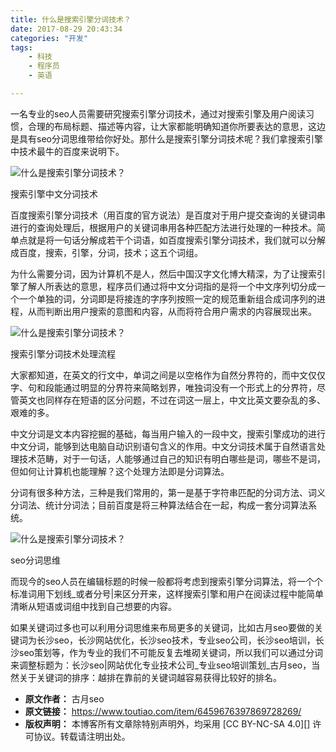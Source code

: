 ```yaml
---
title: 什么是搜索引擎分词技术？
date: 2017-08-29 20:43:34
categories: "开发"
tags:
	- 科技
	- 程序员
	- 英语

---
```


一名专业的seo人员需要研究搜索引擎分词技术，通过对搜索引擎及用户阅读习惯，合理的布局标题、描述等内容，让大家都能明确知道你所要表达的意思，这边是具有seo分词思维带给你好处。那什么是搜索引擎分词技术呢？我们拿搜索引擎中技术最牛的百度来说明下。  


![什么是搜索引擎分词技术？][RRJQ-Z2ZI-AQ32.jpg]

搜索引擎中文分词技术

百度搜索引擎分词技术（用百度的官方说法）是百度对于用户提交查询的关键词串进行的查询处理后，根据用户的关键词串用各种匹配方法进行处理的一种技术。简单点就是将一句话分解成若干个词语，如百度搜索引擎分词技术，我们就可以分解成百度，搜索，引擎，分词，技术；这五个词组。

为什么需要分词，因为计算机不是人，然后中国汉字文化博大精深，为了让搜索引擎了解人所表达的意思，程序员们通过将中文分词指的是将一个中文序列切分成一个一个单独的词，分词即是将接连的字序列按照一定的规范重新组合成词序列的进程，从而判断出用户搜索的意图和内容，从而将符合用户需求的内容展现出来。  


![什么是搜索引擎分词技术？][RVVV-VRAQ-JR7N.jpg]

搜索引擎分词技术处理流程

大家都知道，在英文的行文中，单词之间是以空格作为自然分界符的，而中文仅仅字、句和段能通过明显的分界符来简略划界，唯独词没有一个形式上的分界符，尽管英文也同样存在短语的区分问题，不过在词这一层上，中文比英文要杂乱的多、艰难的多。

中文分词是文本内容挖掘的基础，每当用户输入的一段中文，搜索引擎成功的进行中文分词，能够到达电脑自动识别语句含义的作用。中文分词技术属于自然语言处理技术范畴，对于一句话，人能够通过自己的知识有明白哪些是词，哪些不是词，但如何让计算机也能理解？这个处理方法即是分词算法。

分词有很多种方法，三种是我们常用的，第一是基于字符串匹配的分词方法、词义分词法、统计分词法；目前百度是将三种算法结合在一起，构成一套分词算法系统。

![什么是搜索引擎分词技术？][EJAA-ARQ2-IEMF.jpg]

seo分词思维

而现今的seo人员在编辑标题的时候一般都将考虑到搜索引擎分词算法，将一个个标准词用下划线\_或者分号|来区分开来，这样搜索引擎和用户在阅读过程中能简单清晰从短语或词组中找到自己想要的内容。

如果关键词过多也可以利用分词思维来布局更多的关键词，比如古月seo要做的关键词为长沙seo，长沙网站优化，长沙seo技术，专业seo公司，长沙seo培训，长沙seo策划等，作为专业的我们不可能反复去堆砌关键词，所以我们可以通过分词来调整标题为：长沙seo|网站优化专业技术公司\_专业seo培训策划\_古月seo，当然关于关键词的排序：越排在靠前的关键词越容易获得比较好的排名。


[RRJQ-Z2ZI-AQ32.jpg]: /pro/os/crawler/RRJQ-Z2ZI-AQ32.jpg
[RVVV-VRAQ-JR7N.jpg]: /pro/os/crawler/RVVV-VRAQ-JR7N.jpg
[EJAA-ARQ2-IEMF.jpg]: /pro/os/crawler/EJAA-ARQ2-IEMF.jpg
 *  **原文作者：** 古月seo
 *  **原文链接：** https://www.toutiao.com/item/6459676397869728269/
 *  **版权声明：** 本博客所有文章除特别声明外，均采用 [CC BY-NC-SA 4.0][] 许可协议。转载请注明出处。